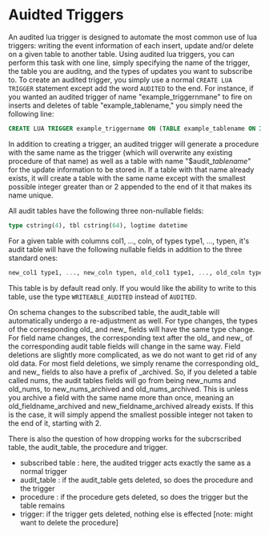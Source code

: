 # Auidted Triggers

An audited lua trigger is designed to automate the most common use of lua triggers: writing the event information of each insert, update and/or delete on a given table to another table. Using audited lua triggers, you can perform this task with one line, simply specifying the name of the trigger, the table you are auditng, and the types of updates you want to subscribe to. To create an audited trigger, you simply use a normal ```CREATE LUA TRIGGER``` statement except add the word ```AUDITED``` to the end. For instance, if you wanted an audited trigger of name "example_triggernmane" to fire on inserts and deletes of table "example_tablename," you simply need the following line:

```sql
CREATE LUA TRIGGER example_triggername ON (TABLE example_tablename ON INSERT AND UPDATE) AUDITED
```

In addition to creating a trigger, an audited trigger will generate a procedure with the same name as the trigger (which will overwrite any existing procedure of that name) as well as a table with name "$audit_*tablename*" for the update information to be stored in. If a table with that name already exists, it will create a table with the same name except with the smallest possible integer greater than or 2 appended to the end of it that makes its name unique. 

All audit tables have the following three non-nullable fields:
```sql
type cstring(4), tbl cstring(64), logtime datetime
```

For a given table with columns col1, ..., coln, of types type1, ..., typen, it's audit table will have the following nullable fields in addition to the three standard ones:
```sql
new_col1 type1, ..., new_coln typen, old_col1 type1, ..., old_coln typen
```

This table is by default read only. If you would like the ability to write to this table, use the type ```WRITEABLE_AUDITED``` instead of ```AUDITED```.

On schema changes to the subscribed table, the audit_table will automatically undergo a re-adjustment as well. For type changes, the types of the corresponding old_ and new_ fields will have the same type change. For field name changes, the corresponding text after the old_ and new_ of the corresponding audit table fields will change in the same way. Field deletions are slightly more complicated, as we do not want to get rid of any old data. For most field deletions, we simply rename the corresponding old_ and new_ fields to also have a prefix of \_archived. So, if you deleted a table called nums, the audit tables fields will go from being new_nums and old_nums, to new_nums_archived and old_nums_archived. This is unless you archive a field with the same name more than once, meaning an old_fieldname_archived and new_fieldname_archived already exists. If this is the case, it will simply append the smallest possible integer not taken to the end of it, starting with 2.

There is also the question of how dropping works for the subcrscribed table, the audit_table, the procedure and trigger.
- subscribed table : here, the audited trigger acts exactly the same as a normal trigger
- audit_table : if the audit_table gets deleted, so does the procedure and the trigger
- procedure : if the procedure gets deleted, so does the trigger but the table remains
- trigger: if the trigger gets deleted, nothing else is effected [note: might want to delete the procedure]

